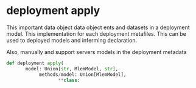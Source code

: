 # deployment apply

This important data object data object ents and datasets in a deployment model. This implementation for each
deployment metafiles. This can be used to deployed models and inferming declaration.

Also, manually and support servers models in the deployment metadata

```py
def deployment apply(
       model: Union[str, MlemModel, str],
            methods/model: Union[MlemModel],
                   **class:
                                                                                                                                                                                                                                                                                                                                                                                                                                                                                                                                                                                            